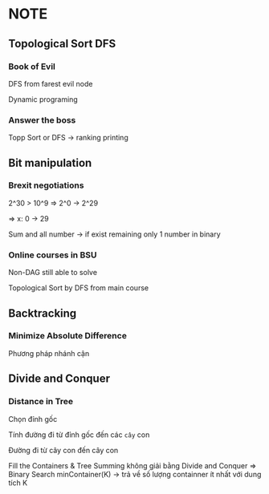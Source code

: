 # NOTE

## Topological Sort DFS

### Book of Evil

DFS from farest evil node

Dynamic programing

### Answer the boss

Topp Sort or DFS -> ranking printing




## Bit manipulation

### Brexit negotiations

2^30 > 10^9 =>  2^0 -> 2^29 

=> x: 0 -> 29

Sum and all number -> if exist remaining only 1 number in binary

### Online courses in BSU

Non-DAG still able to solve

Topological Sort by DFS from main course


## Backtracking

### Minimize Absolute Difference
Phương pháp nhánh cận 

## Divide and Conquer

### Distance in Tree

Chọn đỉnh gốc

Tính đường đi từ đỉnh gốc đến các `cây` con

Đường đi từ cây con đến cây con

Fill the Containers & Tree Summing không giải bằng Divide and Conquer
=> Binary Search minContainer(K) -> trả về số lượng containner ít nhất với dung tích K